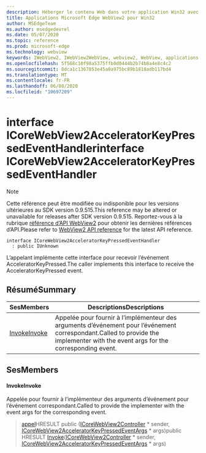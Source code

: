 ```yaml
---
description: Héberger le contenu Web dans votre application Win32 avec le contrôle Microsoft Edge WebView2
title: Applications Microsoft Edge WebView2 pour Win32
author: MSEdgeTeam
ms.author: msedgedevrel
ms.date: 05/07/2020
ms.topic: reference
ms.prod: microsoft-edge
ms.technology: webview
keywords: IWebView2, IWebView2WebView, webview2, WebView, applications Win32, Win32, Edge, ICoreWebView2, ICoreWebView2Controller, contrôle de navigateur, html Edge
ms.openlocfilehash: 5f568c10f98a5375ffb0d0444b2b74b8a4e8c4c2
ms.sourcegitcommit: 8dca1c1367853e45a0a975bc89b1818adb117bd4
ms.translationtype: MT
ms.contentlocale: fr-FR
ms.lasthandoff: 06/08/2020
ms.locfileid: "10697209"
---
```

# <span data-ttu-id="8b54a-104">interface ICoreWebView2AcceleratorKeyPressedEventHandler</span><span class="sxs-lookup"><span data-stu-id="8b54a-104">interface ICoreWebView2AcceleratorKeyPressedEventHandler</span></span> 

> [!NOTE]
> <span data-ttu-id="8b54a-105">Cette référence peut être modifiée ou indisponible pour les versions ultérieures au SDK version 0.9.515.</span><span class="sxs-lookup"><span data-stu-id="8b54a-105">This reference may be altered or unavailable for releases after SDK version 0.9.515.</span></span> <span data-ttu-id="8b54a-106">Reportez-vous à la rubrique [référence d’API WebView2](../../../webview2-api-reference.md) pour obtenir les dernières références d’API.</span><span class="sxs-lookup"><span data-stu-id="8b54a-106">Please refer to [WebView2 API reference](../../../webview2-api-reference.md) for the latest API reference.</span></span>

```
interface ICoreWebView2AcceleratorKeyPressedEventHandler
  : public IUnknown
```

<span data-ttu-id="8b54a-107">L’appelant implémente cette interface pour recevoir l’événement AcceleratorKeyPressed.</span><span class="sxs-lookup"><span data-stu-id="8b54a-107">The caller implements this interface to receive the AcceleratorKeyPressed event.</span></span>

## <span data-ttu-id="8b54a-108">Résumé</span><span class="sxs-lookup"><span data-stu-id="8b54a-108">Summary</span></span>

 <span data-ttu-id="8b54a-109">Ses</span><span class="sxs-lookup"><span data-stu-id="8b54a-109">Members</span></span>                        | <span data-ttu-id="8b54a-110">Descriptions</span><span class="sxs-lookup"><span data-stu-id="8b54a-110">Descriptions</span></span>
--------------------------------|---------------------------------------------
[<span data-ttu-id="8b54a-111">Invoke</span><span class="sxs-lookup"><span data-stu-id="8b54a-111">Invoke</span></span>](#invoke) | <span data-ttu-id="8b54a-112">Appelée pour fournir à l’implémenteur des arguments d’événement pour l’événement correspondant.</span><span class="sxs-lookup"><span data-stu-id="8b54a-112">Called to provide the implementer with the event args for the corresponding event.</span></span>

## <span data-ttu-id="8b54a-113">Ses</span><span class="sxs-lookup"><span data-stu-id="8b54a-113">Members</span></span>

#### <span data-ttu-id="8b54a-114">Invoke</span><span class="sxs-lookup"><span data-stu-id="8b54a-114">Invoke</span></span> 

<span data-ttu-id="8b54a-115">Appelée pour fournir à l’implémenteur des arguments d’événement pour l’événement correspondant.</span><span class="sxs-lookup"><span data-stu-id="8b54a-115">Called to provide the implementer with the event args for the corresponding event.</span></span>

> <span data-ttu-id="8b54a-116">[appel](#invoke)HRESULT public ([ICoreWebView2Controller](icorewebview2controller.md) \* sender, [ICoreWebView2AcceleratorKeyPressedEventArgs](icorewebview2acceleratorkeypressedeventargs.md) \* args)</span><span class="sxs-lookup"><span data-stu-id="8b54a-116">public HRESULT [Invoke](#invoke)([ICoreWebView2Controller](icorewebview2controller.md) \* sender, [ICoreWebView2AcceleratorKeyPressedEventArgs](icorewebview2acceleratorkeypressedeventargs.md) \* args)</span></span>

